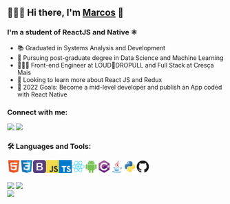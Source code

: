 ## 👨🏻‍💻 Hi there, I'm [Marcos] 👋

### I'm a student of ReactJS and Native ⚛️

- 📚 Graduated in Systems Analysis and Development
- 🎒 Pursuing post-graduate degree in Data Science and Machine Learning
- 👨🏼‍💻 Front-end Engineer at LOUD💚DROPULL and Full Stack at Cresça Mais
- 🎯 Looking to learn more about React JS and Redux
- 🥅 2022 Goals: Become a mid-level developer and publish an App coded with React Native

### Connect with me:

[<img src="https://img.shields.io/badge/-LinkedIn-%230077B5?style=for-the-badge&logo=linkedin&logoColor=white" target="_blank">][linkedin]
[<img src="https://img.shields.io/badge/-Instagram-%23333?style=for-the-badge&logo=instagram&logoColor=white" target="_blank">][instagram]


### 🛠 Languages and Tools:

<div>
  <img align="left" alt="HTML5" height="30" width="30" src="https://raw.githubusercontent.com/devicons/devicon/master/icons/html5/html5-original.svg" />
  <img align="left" alt="CSS3" height="30" width="30" src="https://raw.githubusercontent.com/devicons/devicon/master/icons/css3/css3-original.svg" />
  <img align="left" alt="Bootstrap" width="30px" src="https://raw.githubusercontent.com/github/explore/80688e429a7d4ef2fca1e82350fe8e3517d3494d/topics/bootstrap/bootstrap.png" />
  <img align="left" alt="JavaScript" width="30px" src="https://raw.githubusercontent.com/github/explore/80688e429a7d4ef2fca1e82350fe8e3517d3494d/topics/javascript/javascript.png" />
  <img align="left" alt="TypeScript" width="30px" src="https://raw.githubusercontent.com/github/explore/80688e429a7d4ef2fca1e82350fe8e3517d3494d/topics/typescript/typescript.png" />
  <img align="left" alt="React" height="30" width="30" src="https://raw.githubusercontent.com/devicons/devicon/master/icons/react/react-original.svg" />
  <img align="left" alt="Android" width="30px" src="https://raw.githubusercontent.com/github/explore/80688e429a7d4ef2fca1e82350fe8e3517d3494d/topics/android/android.png" />
  <img align="left" alt="CSharp" height="30" width="30" src="https://raw.githubusercontent.com/devicons/devicon/master/icons/csharp/csharp-original.svg" />
  <img align="left" alt="Java" height="30" width="30" src="https://raw.githubusercontent.com/devicons/devicon/master/icons/java/java-original.svg" />
  <img align="left" alt="Python" height="30" width="30" src="https://raw.githubusercontent.com/devicons/devicon/master/icons/python/python-original.svg" />
  <img align="left" alt="GitHub" height="30" width="30" src="https://raw.githubusercontent.com/devicons/devicon/master/icons/github/github-original.svg" />
</div>

<br />
<br />
<br />

<div>
  <img height="190em" src="https://github-readme-stats.vercel.app/api?username=MarcosVel&show_icons=true&theme=radical&include_all_commits=true&count_private=true&hide_border=true"/>
  <img height="190em" src="http://github-profile-summary-cards.vercel.app/api/cards/most-commit-language?username=MarcosVel&theme=radical"/>
</div>
 <img width="90%" src="http://github-profile-summary-cards.vercel.app/api/cards/profile-details?username=MarcosVel&theme=radical"/>

[Marcos]: https://www.linkedin.com/in/marcosveloso99/
[linkedin]: https://www.linkedin.com/in/marcosveloso99/
[instagram]: https://www.instagram.com/marcos_veloso22/
